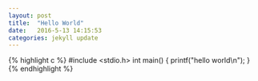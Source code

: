 ```yaml
---
layout: post
title:  "Hello World"
date:	2016-5-13 14:15:53
categories: jekyll update
---
```

{% highlight c %}
#include <stdio.h>
int main() {
	printf("hello world\n");
}
{% endhighlight %}

